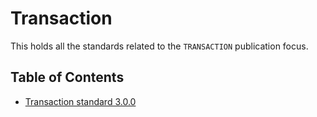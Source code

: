 # Transaction

This holds all the standards related to the `TRANSACTION` publication focus.

## Table of Contents

- [Transaction standard 3.0.0](./3.0.0/README.md)
